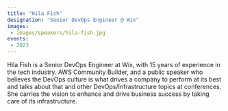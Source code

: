 ```yaml
---
title: "Hila Fish"
designation: "Senior DevOps Engineer @ Wix"
images:
 - images/speakers/hila-fish.jpg
events:
 - 2023
---
```


Hila Fish is a Senior DevOps Engineer at Wix, with 15 years of experience in the tech industry.
AWS Community Builder, and a public speaker who believes the DevOps culture is what drives a company to perform at its best and talks about that and other DevOps/Infrastructure topics at conferences. 
She carries the vision to enhance and drive business success by taking care of its infrastructure.
